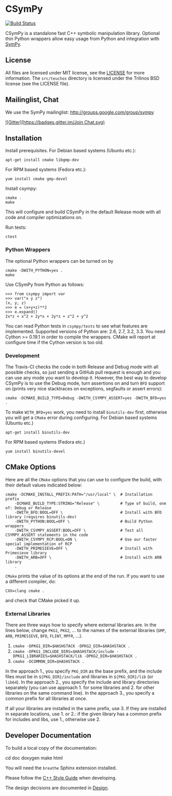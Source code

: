 # CSymPy

[![Build Status](https://travis-ci.org/sympy/csympy.png?branch=master)](https://travis-ci.org/sympy/csympy)

CSymPy is a standalone fast C++ symbolic manipulation library.
Optional thin Python wrappers allow easy usage from Python and
integration with [SymPy](http://sympy.org/).

## License

All files are licensed under MIT license, see the [LICENSE](LICENSE) for more
information. The `src/teuchos` directory is licensed under the Trilinos BSD
license (see the LICENSE file).

## Mailinglist, Chat

We use the SymPy mailinglist: http://groups.google.com/group/sympy

[![Gitter](https://badges.gitter.im/Join Chat.svg)](https://gitter.im/sympy/csympy?utm_source=badge&utm_medium=badge&utm_campaign=pr-badge&utm_content=badge)

## Installation

Install prerequisites.
For Debian based systems (Ubuntu etc.):

    apt-get install cmake libgmp-dev

For RPM based systems (Fedora etc.):

    yum install cmake gmp-devel

Install csympy:

    cmake .
    make

This will configure and build CSymPy in the default Release mode with all code
and compiler optimizations on.

Run tests:

    ctest

### Python Wrappers

The optional Python wrappers can be turned on by

    cmake -DWITH_PYTHON=yes .
    make

Use CSymPy from Python as follows:

    >>> from csympy import var
    >>> var("x y z")
    (x, y, z)
    >>> e = (x+y+z)**2
    >>> e.expand()
    2x*z + x^2 + 2y*x + 2y*z + z^2 + y^2

You can read Python tests in `csympy/tests` to see what features are
implemented. Supported versions of Python are: 2.6, 2.7, 3.2, 3.3.
You need Cython >= 0.19.1 in order to compile the wrappers. CMake
will report at configure time if the Cython version is too old.

### Development

The Travis-CI checks the code in both Release and Debug mode with all possible
checks, so just sending a GitHub pull request is enough and you can use any
mode you want to develop it. However, the best way to develop CSymPy is to use
the Debug mode, turn assertions on and turn `BFD` support on (prints very nice
stacktraces on exceptions, segfaults or assert errors):

    cmake -DCMAKE_BUILD_TYPE=Debug -DWITH_CSYMPY_ASSERT=yes -DWITH_BFD=yes .

To make `WITH_BFD=yes` work, you need to install `binutils-dev` first,
otherwise you will get a `CMake` error during configuring.
For Debian based systems (Ubuntu etc.)

    apt-get install binutils-dev

For RPM based systems (Fedora etc.)

    yum install binutils-devel

## CMake Options

Here are all the `CMake` options that you can use to configure the build, with
their default values indicated below:

    cmake -DCMAKE_INSTALL_PREFIX:PATH="/usr/local" \  # Installation prefix
        -DCMAKE_BUILD_TYPE:STRING="Release" \         # Type of build, one of: Debug or Release
        -DWITH_BFD:BOOL=OFF \                         # Install with BFD library (requires binutils-dev)
        -DWITH_PYTHON:BOOL=OFF \                      # Build Python wrappers
        -DWITH_CSYMPY_ASSERT:BOOL=OFF \               # Test all CSYMPY_ASSERT statements in the code
        -DWITH_CSYMPY_RCP:BOOL=ON \                   # Use our faster special implementation of RCP
        -DWITH_PRIMESIEVE=OFF \                       # Install with Primesieve library
        -DWITH_ARB=OFF \                              # Install with ARB library
        .

`CMake` prints the value of its options at the end of the run.
If you want to use a different compiler, do:

    CXX=clang cmake .

and check that CMake picked it up.

### External Libraries

There are three ways how to specify where external libraries are. In the lines
below, change `PKG1`, `PKG2`, ... to the names of the external libraries (`GMP`, `ARB`, `PRIMESIEVE`,
`BFD`, `FLINT`, `MPFR`, ...).

1. `cmake -DPKG1_DIR=$HASHSTACK -DPKG2_DIR=$HASHSTACK .`
2. `cmake -DPKG1_INCLUDE_DIRS=$HASHSTACK/include -DPKG1_LIBRARIES=$HASHSTACK/lib -DPKG2_DIR=$HASHSTACK .`
3. `cmake -DCOMMON_DIR=$HASHSTACK .`

In the approach 1., you specify `PKG_DIR` as the base prefix, and the include
files must be in `${PKG_DIR}/include` and libraries in `${PKG_DIR}/lib` (or
`lib64`). In the approach 2., you specify the include and library directories
separately (you can use approach 1. for some libraries and 2. for other
libraries on the same command line). In the approach 3., you specify a common
prefix for all libraries at once.

If all your libraries are installed in the same prefix, use 3. If they are
installed in separate locations, use 1. or 2.: if the given library has a
common prefix for includes and libs, use 1., otherwise use 2.

## Developer Documentation

To build a local copy of the documentation:

   cd doc
   doxygen
   make html

You will need the `breathe` Sphinx extension installed.

Please follow the [C++ Style Guide](doc/style_guide.md) when developing.

The design decisions are documented in [Design](doc/design.md).
